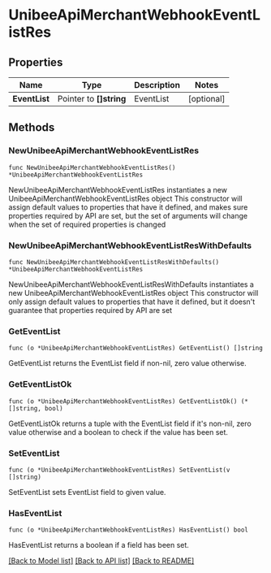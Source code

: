 # UnibeeApiMerchantWebhookEventListRes

## Properties

Name | Type | Description | Notes
------------ | ------------- | ------------- | -------------
**EventList** | Pointer to **[]string** | EventList | [optional] 

## Methods

### NewUnibeeApiMerchantWebhookEventListRes

`func NewUnibeeApiMerchantWebhookEventListRes() *UnibeeApiMerchantWebhookEventListRes`

NewUnibeeApiMerchantWebhookEventListRes instantiates a new UnibeeApiMerchantWebhookEventListRes object
This constructor will assign default values to properties that have it defined,
and makes sure properties required by API are set, but the set of arguments
will change when the set of required properties is changed

### NewUnibeeApiMerchantWebhookEventListResWithDefaults

`func NewUnibeeApiMerchantWebhookEventListResWithDefaults() *UnibeeApiMerchantWebhookEventListRes`

NewUnibeeApiMerchantWebhookEventListResWithDefaults instantiates a new UnibeeApiMerchantWebhookEventListRes object
This constructor will only assign default values to properties that have it defined,
but it doesn't guarantee that properties required by API are set

### GetEventList

`func (o *UnibeeApiMerchantWebhookEventListRes) GetEventList() []string`

GetEventList returns the EventList field if non-nil, zero value otherwise.

### GetEventListOk

`func (o *UnibeeApiMerchantWebhookEventListRes) GetEventListOk() (*[]string, bool)`

GetEventListOk returns a tuple with the EventList field if it's non-nil, zero value otherwise
and a boolean to check if the value has been set.

### SetEventList

`func (o *UnibeeApiMerchantWebhookEventListRes) SetEventList(v []string)`

SetEventList sets EventList field to given value.

### HasEventList

`func (o *UnibeeApiMerchantWebhookEventListRes) HasEventList() bool`

HasEventList returns a boolean if a field has been set.


[[Back to Model list]](../README.md#documentation-for-models) [[Back to API list]](../README.md#documentation-for-api-endpoints) [[Back to README]](../README.md)


